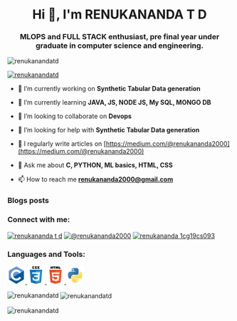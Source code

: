 <h1 align="center">Hi 👋, I'm RENUKANANDA T D</h1>
<h3 align="center">MLOPS and FULL STACK enthusiast, pre final year under graduate in computer science and engineering.</h3>

<p align="left"> <img src="https://komarev.com/ghpvc/?username=renukanandatd&label=Profile%20views&color=0e75b6&style=flat" alt="renukanandatd" /> </p>

<p align="left"> <a href="https://github.com/ryo-ma/github-profile-trophy"><img src="https://github-profile-trophy.vercel.app/?username=renukanandatd" alt="renukanandatd" /></a> </p>

- 🔭 I’m currently working on **Synthetic Tabular Data generation**

- 🌱 I’m currently learning **JAVA, JS, NODE JS, My SQL, MONGO DB**

- 👯 I’m looking to collaborate on **Devops**

- 🤝 I’m looking for help with **Synthetic Tabular Data generation**

- 📝 I regularly write articles on [https://medium.com/@renukananda2000](https://medium.com/@renukananda2000)

- 💬 Ask me about **C, PYTHON, ML basics, HTML, CSS**

- 📫 How to reach me **renukananda2000@gmail.com**

### Blogs posts
<!-- BLOG-POST-LIST:START -->
<!-- BLOG-POST-LIST:END -->

<h3 align="left">Connect with me:</h3>
<p align="left">
<a href="https://linkedin.com/in/renukananda t d" target="blank"><img align="center" src="https://raw.githubusercontent.com/rahuldkjain/github-profile-readme-generator/master/src/images/icons/Social/linked-in-alt.svg" alt="renukananda t d" height="30" width="40" /></a>
<a href="https://medium.com/@renukananda2000" target="blank"><img align="center" src="https://raw.githubusercontent.com/rahuldkjain/github-profile-readme-generator/master/src/images/icons/Social/medium.svg" alt="@renukananda2000" height="30" width="40" /></a>
<a href="https://www.hackerrank.com/renukananda 1cg19cs093" target="blank"><img align="center" src="https://raw.githubusercontent.com/rahuldkjain/github-profile-readme-generator/master/src/images/icons/Social/hackerrank.svg" alt="renukananda 1cg19cs093" height="30" width="40" /></a>
</p>

<h3 align="left">Languages and Tools:</h3>
<p align="left"> <a href="https://www.cprogramming.com/" target="_blank"> <img src="https://raw.githubusercontent.com/devicons/devicon/master/icons/c/c-original.svg" alt="c" width="40" height="40"/> </a> <a href="https://www.w3schools.com/css/" target="_blank"> <img src="https://raw.githubusercontent.com/devicons/devicon/master/icons/css3/css3-original-wordmark.svg" alt="css3" width="40" height="40"/> </a> <a href="https://www.w3.org/html/" target="_blank"> <img src="https://raw.githubusercontent.com/devicons/devicon/master/icons/html5/html5-original-wordmark.svg" alt="html5" width="40" height="40"/> </a> <a href="https://www.python.org" target="_blank"> <img src="https://raw.githubusercontent.com/devicons/devicon/master/icons/python/python-original.svg" alt="python" width="40" height="40"/> </a> </p>

<p><img align="left" src="https://github-readme-stats.vercel.app/api/top-langs?username=renukanandatd&show_icons=true&locale=en&layout=compact" alt="renukanandatd" /></p>

<p>&nbsp;<img align="center" src="https://github-readme-stats.vercel.app/api?username=renukanandatd&show_icons=true&locale=en" alt="renukanandatd" /></p>

<p><img align="center" src="https://github-readme-streak-stats.herokuapp.com/?user=renukanandatd&" alt="renukanandatd" /></p>

